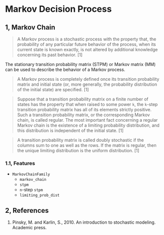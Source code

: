 
# Markov Decision Process

## 1, Markov Chain

> A Markov process is a stochastic process with the property that, the probability of any particular future behavior of the process, when its current state is known exactly, is not altered by additional knowledge concerning its past behavior. [1]

The stationary transition probability matrix (STPM) or Markov matrix (MM) can be used to describe the behavior of a Markov process.

> A Markov process is completely defined once its transition probability matrix and initial state (or, more generally, the probability distribution of the initial state) are specified. [1]

> Suppose that a transition probability matrix on a finite number of states has the property that when raised to some power `k`, the `k`-step transition probability matrix has all of its elements strictly positive. Such a transition probability matrix, or the corresponding Markov chain, is called regular. The most important fact concerning a regular Markov chain is the existence of a limiting probability distribution, and this distribution is independent of the initial state. [1]

> A transition probability matrix is called doubly stochastic if the columns sum to one as well as the rows. If the matrix is regular, then the unique limiting distribution is the uniform distribution. [1]

### 1.1, Features

* `MarkovChainFamily`
	- `markov_chain` 
	- `stpm`
	- `n`-step `stpm`
	- `limiting_prob_dist`

## 2, References

1. Pinsky, M. and Karlin, S., 2010. An introduction to stochastic modeling. Academic press.
